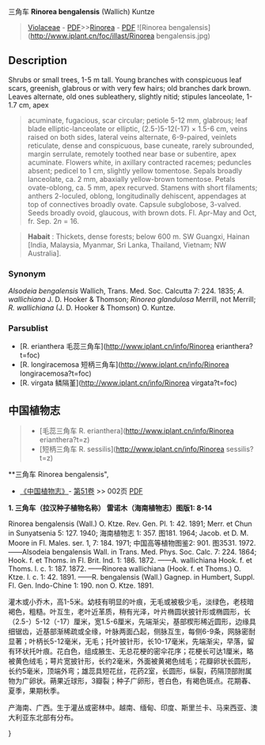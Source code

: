 三角车 **Rinorea bengalensis** (Wallich) Kuntze

> [Violaceae](http://www.iplant.cn/info/Violaceae?t=foc) - [PDF](http://www.iplant.cn/foc/pdf/Violaceae.pdf)>>[Rinorea](http://www.iplant.cn/info/Rinorea?t=foc) - [PDF](http://www.iplant.cn/foc/pdf/Rinorea.pdf)
![Rinorea bengalensis](http://www.iplant.cn/foc/illast/Rinorea bengalensis.jpg)

## Description

Shrubs or small trees, 1-5 m tall. Young branches with conspicuous leaf scars, greenish, glabrous or with very few hairs; old branches dark brown. Leaves alternate, old ones subleathery, slightly nitid; stipules lanceolate, 1-1.7 cm, apex
>
> acuminate, fugacious, scar circular; petiole 5-12 mm, glabrous; leaf blade elliptic-lanceolate or elliptic, (2.5-)5-12(-17) × 1.5-6 cm, veins raised on both sides, lateral veins alternate, 6-9-paired, veinlets reticulate, dense and conspicuous, base cuneate, rarely subrounded, margin serrulate, remotely toothed near base or subentire, apex acuminate. Flowers white, in axillary contracted racemes; peduncles absent; pedicel to 1 cm, slightly yellow tomentose. Sepals broadly lanceolate, ca. 2 mm, abaxially yellow-brown tomentose. Petals ovate-oblong, ca. 5 mm, apex recurved. Stamens with short filaments; anthers 2-loculed, oblong, longitudinally dehiscent, appendages at top of connectives broadly ovate. Capsule subglobose, 3-valved. Seeds broadly ovoid, glaucous, with brown dots. Fl. Apr-May and Oct, fr. Sep. 2*n* = 16.


> **Habait** : 
> Thickets, dense forests; below 600 m. SW Guangxi, Hainan [India, Malaysia, Myanmar, Sri Lanka, Thailand, Vietnam; NW Australia].

### Synonym
*Alsodeia bengalensis* Wallich, Trans. Med. Soc. Calcutta 7: 224. 1835; *A. wallichiana* J. D. Hooker & Thomson; *Rinorea glandulosa* Merrill, not Merrill; *R. wallichiana* (J. D. Hooker & Thomson) O. Kuntze.



### Parsublist

* [R.  erianthera  毛蕊三角车](http://www.iplant.cn/info/Rinorea erianthera?t=foc)
* [R.  longiracemosa  短柄三角车](http://www.iplant.cn/info/Rinorea longiracemosa?t=foc)
* [R.  virgata  鳞隔堇](http://www.iplant.cn/info/Rinorea virgata?t=foc)

## 中国植物志

> * [毛蕊三角车  R.  erianthera](http://www.iplant.cn/info/Rinorea erianthera?t=z)
> * [短柄三角车  R.  sessilis](http://www.iplant.cn/info/Rinorea sessilis?t=z)


**三角车 Rinorea bengalensis",



* [《中国植物志》](http://www.iplant.cn/frps)- [第51卷](http://www.iplant.cn/frps/vol/51) >> 002页 [PDF](http://www.iplant.cn/frps/pdf/51/002.PDF)


**1. 三角车（拉汉种子植物名称） 雷诺木（海南植物志）图版1: 8-14**

Rinorea bengalensis (Wall.) O. Ktze. Rev. Gen. Pl. 1: 42. 1891; Merr. et Chun in Sunyatsenia 5: 127. 1940; 海南植物志 1: 357. 图181. 1964; Jacob. et D. M. Moore in Fl. Males. ser. 1, 7: 184. 1971; 中国高等植物图鉴2: 901. 图3531. 1972. ——Alsodeia bengalensis Wall. in Trans. Med. Phys. Soc. Calc. 7: 224. 1864; Hook. f. et Thoms. in Fl. Brit. Ind. 1: 186. 1872. ——A. wallichiana Hook. f. et Thoms. l. c. 1: 187. 1872. ——Rinorea wallichiana (Hook. f. et Thoms.) O. Ktze. l. c. 1: 42. 1891. ——R. bengalensis (Wall.) Gagnep. in Humbert, Suppl. Fl. Gen. Indo-Chine 1: 190. non O. Ktze. 1891.

灌木或小乔木，高1-5米。幼枝有明显的叶痕，无毛或被极少毛，淡绿色，老枝暗褐色，粗糙。叶互生，老叶近革质，稍有光泽，叶片椭圆状披针形或椭圆形，长（2.5-）5-12（-17）厘米，宽1.5-6厘米，先端渐尖，基部楔形稀近圆形，边缘具细锯齿，近基部渐稀疏或全缘，叶脉两面凸起，侧脉互生，每侧6-9条，网脉密耐显著；叶柄长5-12毫米，无毛；托叶披针形，长10-17毫米，先端渐尖，早落，留有环状托叶痕。花白色，组成腋生、无总花梗的密伞花序；花梗长可达1厘米，略被黄色绒毛；萼片宽披针形，长约2毫米，外面被黄褐色绒毛；花瓣卵状长圆形，长约5毫米，顶端外弯；雄蕊具短花丝，花药2室，长圆形，纵裂，药隔顶部附属物为广卵状。蒴果近球形，3瓣裂；种子广卵形，苍白色，有褐色斑点。花期春、夏季，果期秋季。

产海南、广西。生于灌丛或密林中。越南、缅甸、印度、斯里兰卡、马来西亚、澳大利亚东北部有分布。



}